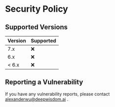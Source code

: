 # Security Policy

## Supported Versions

| Version | Supported          |
|---------|--------------------|
 | 7.x     | :x:                |
 | 6.x     | :x:                |
| < 6.x   | :x:                |


## Reporting a Vulnerability

If you have any vulnerability reports, please contact alexanderwu@deepwisdom.ai .